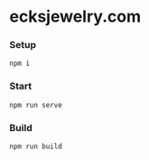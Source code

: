 # ecksjewelry.com

### Setup

    npm i

### Start

    npm run serve

### Build

    npm run build
